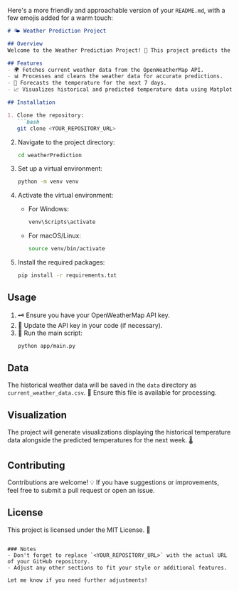 Here's a more friendly and approachable version of your `README.md`, with a few emojis added for a warm touch:

```markdown
# 🌤️ Weather Prediction Project

## Overview
Welcome to the Weather Prediction Project! 🌈 This project predicts the temperature of a given city using historical weather data. It fetches real-time weather data from the OpenWeatherMap API, processes it, and visualizes both historical and predicted temperature trends.

## Features
- 🌍 Fetches current weather data from the OpenWeatherMap API.
- 📊 Processes and cleans the weather data for accurate predictions.
- 🔮 Forecasts the temperature for the next 7 days.
- 📈 Visualizes historical and predicted temperature data using Matplotlib.

## Installation

1. Clone the repository:
   ```bash
   git clone <YOUR_REPOSITORY_URL>
   ```

2. Navigate to the project directory:
   ```bash
   cd weatherPrediction
   ```

3. Set up a virtual environment:
   ```bash
   python -m venv venv
   ```

4. Activate the virtual environment:
   - For Windows:
     ```bash
     venv\Scripts\activate
     ```
   - For macOS/Linux:
     ```bash
     source venv/bin/activate
     ```

5. Install the required packages:
   ```bash
   pip install -r requirements.txt
   ```

## Usage

1. 🗝️ Ensure you have your OpenWeatherMap API key.
2. 🔧 Update the API key in your code (if necessary).
3. 🚀 Run the main script:
   ```bash
   python app/main.py
   ```

## Data

The historical weather data will be saved in the `data` directory as `current_weather_data.csv`. 📂 Ensure this file is available for processing.

## Visualization

The project will generate visualizations displaying the historical temperature data alongside the predicted temperatures for the next week. 🌡️

## Contributing
Contributions are welcome! 💡 If you have suggestions or improvements, feel free to submit a pull request or open an issue.

## License
This project is licensed under the MIT License. 📝
```

### Notes
- Don't forget to replace `<YOUR_REPOSITORY_URL>` with the actual URL of your GitHub repository.
- Adjust any other sections to fit your style or additional features.

Let me know if you need further adjustments!
